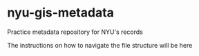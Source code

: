 # nyu-gis-metadata
Practice metadata repository for NYU's records

The instructions on how to navigate the file structure will be here
